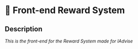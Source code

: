 # :art: Front-end Reward System
## Description
*This is the front-end for the Reward System made for IAdvise* 
